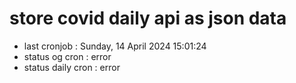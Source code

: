 # store covid daily api as json data

- last cronjob : Sunday, 14 April 2024 15:01:24
- status og cron : error
- status daily cron : error
      
      